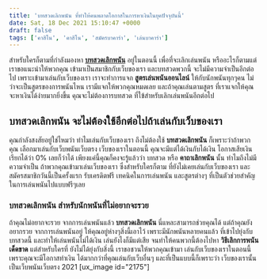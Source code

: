 ```yaml
---
title: 'บทสวดเลิกพนัน ที่ทำให้คนพลาดโอกาสในการหาเงินในยุคปัจจุบันนี้'
date: Sat, 18 Dec 2021 15:10:47 +0000
draft: false
tags: ['คาสิโน', 'คาสิโน', 'สมัครบาคาร่า', 'เล่นบาคาร่า']
---
```


สำหรับใครก็ตามที่กำลังมองหา [**บทสวดเลิกพนัน**](/archives/) อยู่ในตอนนี้ เพื่อที่จะเลิกเล่นพนัน หรืออะไรก็ตามแต่ เราขอแนะนำให้พวกคุณ เข้ามาเป็นสมาชิกกับเว็บของเรา และบทสวดพวกนี้ จะไม่มีความจำเป็นอีกต่อไป เพราะเข้ามาเล่นกับเว็บของเรา เราจะทำการแจก **สูตรเล่นพนันออนไลน์** ให้กับนักพนันทุกๆคน ไม่ว่าจะเป็นสูตรของการพนันไหน เรามีแจกให้พวกคุณหมดเลย และถ้าคุณเล่นตามสูตร ที่เราแจกให้คุณจะหาเงินได้ง่ายมากยิ่งขึ้น คุณจะไม่ต้องการบทสวด ที่ใข้สำหรับเลิกเล่นพนันอีกต่อไป

**บทสวดเลิกพนัน จะไม่ต้องใช้อีกต่อไปถ้าเล่นกับเว็บของเรา**
----------------------------------------------------------

คุณกำลังสงสัยอยู่ใช่ไหมว่า ทำไมเล่นกับเว็บของเรา ถึงไม่ต้องใช้ **บทสวดเลิกพนัน** ก็เพราะว่าถ้าพวกคุณ เลือกมาเล่นกับเว็บพนันเว็บตรง เว็บของเราในตอนนี้ คุณจะมีแต่ได้เงินกับได้เงิน โอกาสเสียเงินเรียกได้ว่า 0% เลยก็ว่าได้ เพียงแค่นี้คุณก็คงจะรู้แล้วว่า บทสวด หรือ **คาถาเลิกพนัน** นั้น ทำไมถึงไม่มีความจำเป็น ถ้าพวกคุณเข้ามาเล่นเว็บของเรา ซึ่งสำหรับใครก็ตาม ที่ยังไม่เคยเล่นกับเว็บของเรา และสมัครสมาชิกวันนี้เป็นครั้งแรก รับเครดิตฟรี เทคนิคในการเล่นพนัน และสูตรต่างๆ ที่เป็นตัวช่วยสำคัญ ในการเล่นพนันไปแบบฟรีๆเลย

### **บทสวดเลิกพนัน สำหรับนักพนันที่ไม่อยากจะรวย**

ถ้าคุณไม่อยากจะรวย จากการเล่นพนันแล้ว **บทสวดเลิกพนัน** นี่แหละสามารถช่วยคุณได้ แต่ถ้าคุณยังอยากรวย จากการเล่นพนันอยู่ ให้คุณอยู่ห่างๆสิ่งนี้เอาไว้ เพราะมีนักพนันหลายคนแล้ว ที่เข้าไปยุ่งกับบทสวดนี้ และทำให้เล่นพนันไม่ได้เงิน เล่นยังไงก็มีแต่เสีย จนทำให้คนพวกนี้ต้องไปหา **วิธีเลิกการพนันเด็ดขาด** แต่สำหรับใครที่ ยังไม่ได้ยุ่งกับสิ่งนี้ เราขอชวนให้พวกคุณเข้ามา เล่นกับเว็บของเราในตอนนี้ เพราะคุณจะมีโอกาสทำเงิน ได้มากกว่าที่คุณเล่นกับเว็บอื่นๆ และที่เป็นแบบนี้ก็เพราะว่า เว็บของเรานั้นเป็นเว็บพนันเว็บตรง 2021 \[ux\_image id="2175"\]
